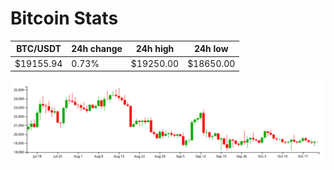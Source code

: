# Bitcoin Stats

BTC/USDT|24h change|24h high|24h low|
|---|---|---|---|
|$19155.94|0.73%|$19250.00|$18650.00|

<img src="./chart.svg">
